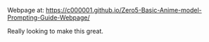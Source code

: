 Webpage at: https://c000001.github.io/Zero5-Basic-Anime-model-Prompting-Guide-Webpage/

Really looking to make this great.
